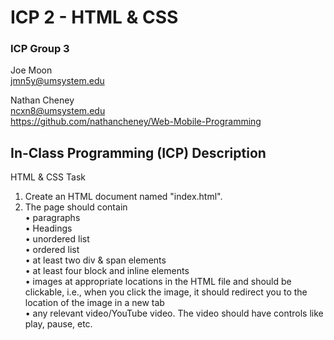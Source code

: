 # ICP 2 - HTML & CSS

### ICP Group 3

Joe Moon <br>
jmn5y@umsystem.edu

Nathan Cheney <br>
ncxn8@umsystem.edu <br>
https://github.com/nathancheney/Web-Mobile-Programming

## In-Class Programming (ICP) Description

HTML & CSS Task <br>
1.	Create an HTML document named "index.html". <br>
2.	The page should contain  <br>
•	paragraphs <br>
•	Headings <br>
•	unordered list <br>
•	ordered list <br>
•	at least two div & span elements <br>
•	at least four block and inline elements <br>
•	images at appropriate locations in the HTML file and should be clickable, i.e., when you click the image, it should redirect you to the location of the image in a new tab <br>
•	any relevant video/YouTube video. The video should have controls like play, pause, etc. <br>
